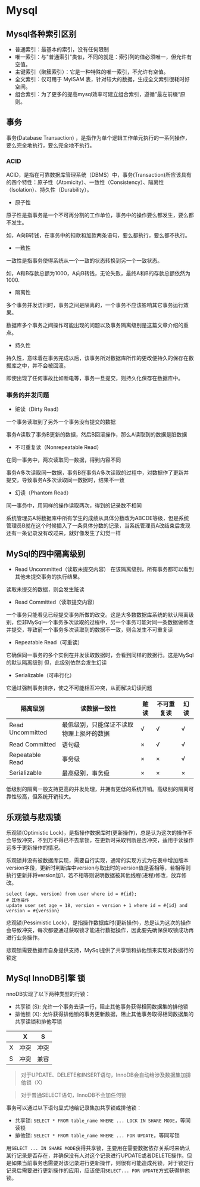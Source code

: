 # Mysql
## Mysql各种索引区别
- 普通索引：最基本的索引，没有任何限制
- 唯一索引：与"普通索引"类似，不同的就是：索引列的值必须唯一，但允许有空值。
- 主键索引（聚簇索引）：它是一种特殊的唯一索引，不允许有空值。 
- 全文索引：仅可用于 MyISAM 表，针对较大的数据，生成全文索引很耗时好空间。
- 组合索引：为了更多的提高mysql效率可建立组合索引，遵循”最左前缀“原则。
## 事务
事务(Database Transaction) ，是指作为单个逻辑工作单元执行的一系列操作，要么完全地执行，要么完全地不执行。
### ACID
ACID，是指在可靠数据库管理系统（DBMS）中，事务(Transaction)所应该具有的四个特性：原子性（Atomicity）、一致性（Consistency）、隔离性（Isolation）、持久性（Durability）。
* 原子性

原子性是指事务是一个不可再分割的工作单位，事务中的操作要么都发生，要么都不发生。

如，A向B转钱，在事务中的扣款和加款两条语句，要么都执行，要么都不执行。
* 一致性

一致性是指事务使得系统从一个一致的状态转换到另一个一致状态。

如，A和B存款总额为1000，A向B转钱，无论失败，最终A和B的存款总额依然为1000.
* 隔离性

多个事务并发访问时，事务之间是隔离的，一个事务不应该影响其它事务运行效果。

数据库多个事务之间操作可能出现的问题以及事务隔离级别是这篇文章介绍的重点。
* 持久性

持久性，意味着在事务完成以后，该事务所对数据库所作的更改便持久的保存在数据库之中，并不会被回滚。

即使出现了任何事故比如断电等，事务一旦提交，则持久化保存在数据库中。
### 事务的并发问题
* 赃读（Dirty Read）

一个事务读取到了另外一个事务没有提交的数据

事务A读取了事务B更新的数据，然后B回滚操作，那么A读取到的数据是脏数据
* 不可重复读（Nonrepeatable Read）

在同一事务中，两次读取同一数据，得到内容不同

事务A多次读取同一数据，事务B在事务A多次读取的过程中，对数据作了更新并提交，导致事务A多次读取同一数据时，结果不一致
* 幻读（Phantom Read）

同一事务中，用同样的操作读取两次，得到的记录数不相同

系统管理员A将数据库中所有学生的成绩从具体分数改为ABCDE等级，但是系统管理员B就在这个时候插入了一条具体分数的记录，当系统管理员A改结束后发现还有一条记录没有改过来，就好像发生了幻觉一样

## MySql的四中隔离级别
* Read Uncommitted（读取未提交内容）
在该隔离级别，所有事务都可以看到其他未提交事务的执行结果。

读取未提交的数据，则会发生赃读
* Read Committed（读取提交内容）

一个事务只能看见已经提交事务所做的改变。这是大多数数据库系统的默认隔离级别，但非MySql一个事务多次读取的过程中，另一个事务可能对同一条数据做修改并提交，导致前一个事务多次读取到的数据不一致，则会发生不可重复读
* Repeatable Read（可重读）

它确保同一事务的多个实例在并发读取数据时，会看到同样的数据行。这是MySql的默认隔离级别
但，此级别依然会发生幻读
* Serializable（可串行化）

它通过强制事务排序，使之不可能相互冲突，从而解决幻读问题

|隔离级别|	读数据一致性|	赃读|	不可重复读|	幻读|
|--------|--------|--------|--------|--------|
|Read Uncommitted|	最低级别，只能保证不读取物理上损坏的数据|	√|	√|	√|
|Read Committed|	语句级|	×|	√|	√|
|Repeatable Read|	事务级|	×|	×|	√|
|Serializable|	最高级别，事务级|	×|	×	|×|
低级别的隔离一般支持更高的并发处理，并拥有更低的系统开销。高级别的隔离可靠性较高，但系统开销较大。

## 乐观锁与悲观锁
乐观锁(Optimistic Lock)，是指操作数据库时(更新操作)，总是认为这次的操作不会导致冲突，不到万不得已不去拿锁，在更新时采取判断是否冲突，适用于读操作远多于更新操作的情况。

乐观锁并没有被数据库实现，需要自行实现，通常的实现方式为在表中增加版本version字段，更新时判断库中version与取出时的version值是否相等，若相等则执行更新并将version加1，若不相等则说明数据被其他线程(进程)修改，放弃修改。
```
select (age, version) from user where id = #{id};
# 其他操作
update user set age = 18, version = version + 1 where id = #{id} and version = #{version} 
```
悲观锁(Pessimistic Lock），是指操作数据库时(更新操作)，总是认为这次的操作会导致冲突，每次都要通过获取锁才能进行数据操作，因此要先确保获取锁成功再进行业务操作。

悲观锁需要数据库自身提供支持，MySql提供了共享锁和排他锁来实现对数据行的锁定

## MySql InnoDB引擎 锁
nnoDB实现了以下两种类型的行锁：

- 共享锁 (S): 允许一个事务去读一行，阻止其他事务获得相同数据集的排他锁
- 排他锁 (X): 允许获得排他锁的事务更新数据，阻止其他事务取得相同数据集的共享读锁和排他写锁

||X	|S|
|------|------|------|
|X|	冲突|	冲突|
|S|	冲突|	兼容|

> 对于UPDATE、DELETE和INSERT语句，InnoDB会自动给涉及数据集加排他锁（X）

> 对于普通SELECT语句，InnoDB不会加任何锁

事务可以通过以下语句显式地给记录集加共享锁或排他锁：

* 共享锁: `SELECT * FROM table_name WHERE ... LOCK IN SHARE MODE`，等同读锁
* 排他锁: `SELECT * FROM table_name WHERE ... FOR UPDATE`，等同写锁

用`SELECT ... IN SHARE MODE`获得共享锁，主要用在需要数据依存关系时来确认某行记录是否存在，并确保没有人对这个记录进行UPDATE或者DELETE操作。但是如果当前事务也需要对该记录进行更新操作，则很有可能造成死锁，对于锁定行记录后需要进行更新操作的应用，应该使用`SELECT... FOR UPDATE`方式获得排他锁。